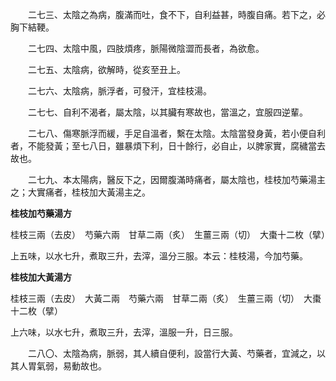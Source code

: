 　　二七三、太陰之為病，腹滿而吐，食不下，自利益甚，時腹自痛。若下之，必胸下結鞕。

　　二七四、太陰中風，四肢煩疼，脈陽微陰澀而長者，為欲愈。

　　二七五、太陰病，欲解時，從亥至丑上。

　　二七六、太陰病，脈浮者，可發汗，宜桂枝湯。

　　二七七、自利不渴者，屬太陰，以其臟有寒故也，當溫之，宜服四逆輩。

　　二七八、傷寒脈浮而緩，手足自溫者，繫在太陰。太陰當發身黃，若小便自利者，不能發黃；至七八日，雖暴煩下利，日十餘行，必自止，以脾家實，腐穢當去故也。

　　二七九、本太陽病，醫反下之，因爾腹滿時痛者，屬太陰也，桂枝加芍藥湯主之；大實痛者，桂枝加大黃湯主之。

**桂枝加芍藥湯方**

桂枝三兩（去皮）　芍藥六兩　甘草二兩（炙）　生薑三兩（切）　大棗十二枚（擘）

上五味，以水七升，煮取三升，去滓，溫分三服。本云：桂枝湯，今加芍藥。

**桂枝加大黃湯方**

桂枝三兩（去皮）　大黃二兩　芍藥六兩　甘草二兩（炙）　生薑三兩（切）　大棗十二枚（擘）

上六味，以水七升，煮取三升，去滓，溫服一升，日三服。

　　二八〇、太陰為病，脈弱，其人續自便利，設當行大黃、芍藥者，宜減之，以其人胃氣弱，易動故也。
